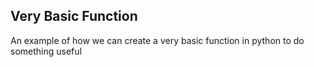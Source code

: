Very Basic Function
---

An example of how we can create a very basic function in python to do something useful

